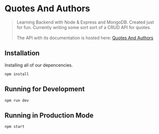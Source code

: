 # Quotes And Authors
> Learning Backend with Node &amp; Express and MongoDB. Created just for fun. Currently writing some sort sort of a CRUD API for quotes.<br><br>
> The API with its documentation is hosted here: [Quotes And Authors](http://quotesandauthors.xyz)

## Installation
Installing all of our depencencies.
```
npm install
```

## Running for Development
```
npm run dev
```

## Running in Production Mode
```
npm start
```
